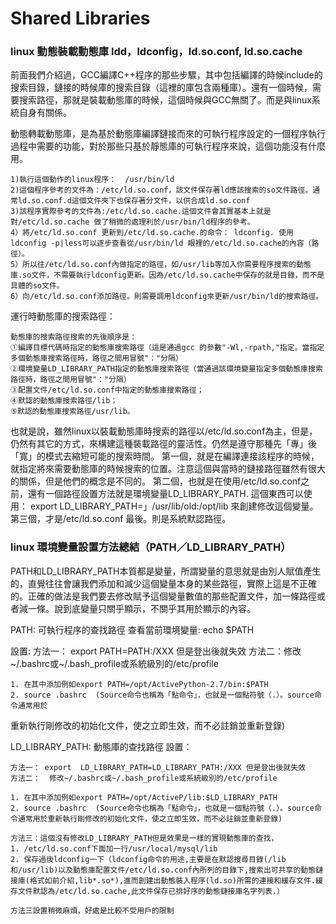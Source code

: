 # Shared Libraries

### linux 動態裝載動態庫 ldd，ldconfig，ld.so.conf, ld.so.cache

前面我們介紹過，GCC編譯C++程序的那些步驟，其中包括編譯的時候include的搜索目錄，鏈接的時候庫的搜索目錄（這裡的庫包含兩種庫）。還有一個時候，需要搜索路徑，那就是裝載動態庫的時候，這個時候與GCC無關了。而是與linux系統自身有關係。

動態轉載動態庫，是為基於動態庫編譯鏈接而來的可執行程序設定的一個程序執行過程中需要的功能，對於那些只基於靜態庫的可執行程序來說，這個功能沒有什麼用。
```
1)執行這個動作的linux程序：  /usr/bin/ld
2)這個程序參考的文件為：/etc/ld.so.conf，該文件保存著ld應該搜索的so文件路徑。通常ld.so.conf.d這個文件夾下也保存著分文件，以供合成ld.so.conf
3)該程序實際參考的文件為:/etc/ld.so.cache.這個文件會其實基本上就是對/etc/ld.so.cache 做了稍微的處理利於/usr/bin/ld程序的參考。
4）將/etc/ld.so.conf 更新到/etc/ld.so.cache.的命令： ldconfig. 使用 ldconfig -p|less可以逐步查看從/usr/bin/ld 眼裡的/etc/ld.so.cache的內容（路徑）。
5）所以往/etc/ld.so.conf內做指定的路徑，如/usr/lib等加入你需要程序搜索的動態庫.so文件，不需要執行ldconfig更新。因為/etc/ld.so.cache中保存的就是目錄，而不是具體的so文件。
6）向/etc/ld.so.conf添加路徑。則需要調用ldconfig來更新/usr/bin/ld的搜索路徑。
```

運行時動態庫的搜索路徑：
```
動態庫的搜索路徑搜索的先後順序是：
①編譯目標代碼時指定的動態庫搜索路徑（這是通過gcc 的參數"-Wl,-rpath,"指定。當指定多個動態庫搜索路徑時，路徑之間用冒號"："分隔）
②環境變量LD_LIBRARY_PATH指定的動態庫搜索路徑（當通過該環境變量指定多個動態庫搜索路徑時，路徑之間用冒號"："分隔）
③配置文件/etc/ld.so.conf中指定的動態庫搜索路徑；
④默認的動態庫搜索路徑/lib；
⑤默認的動態庫搜索路徑/usr/lib。
```

也就是說，雖然linux以裝載動態庫時搜索的路徑以/etc/ld.so.conf為主，但是，仍然有其它的方式，來構建這種裝載路徑的靈活性。仍然是遵守那種先「專」後「寬」的模式去縮短可能的搜索時間。
第一個，就是在編譯連接該程序的時候，就指定將來需要動態庫的時候搜索的位置。注意這個與當時的鏈接路徑雖然有很大的關係，但是他們的概念是不同的。
第二個，也就是在使用/etc/ld.so.conf之前，還有一個路徑設置方法就是環境變量LD_LIBRARY_PATH. 這個東西可以使用：
export LD_LIBRARY_PATH=」/usr/lib/old:/opt/lib 來創建修改這個變量。
第三個，才是/etc/ld.so.conf
最後。則是系統默認路徑。

### linux 環境變量設置方法總結（PATH／LD_LIBRARY_PATH）
PATH和LD_LIBRARY_PATH本質都是變量，所謂變量的意思就是由別人賦值產生的，直覺往往會讓我們添加和減少這個變量本身的某些路徑，實際上這是不正確的。正確的做法是我們要去修改賦予這個變量數值的那些配置文件，加一條路徑或者減一條。說到底變量只關乎顯示，不關乎其用於顯示的內容。

PATH:  可執行程序的查找路徑
查看當前環境變量:
echo $PATH

設置:
方法一： export PATH=PATH:/XXX 但是登出後就失效
方法二：修改~/.bashrc或~/.bash_profile或系統級別的/etc/profile

```
1. 在其中添加例如export PATH=/opt/ActivePython-2.7/bin:$PATH
2. source .bashrc  (Source命令也稱為「點命令」，也就是一個點符號（.）。source命令通常用於
```

重新執行剛修改的初始化文件，使之立即生效，而不必註銷並重新登錄)

LD_LIBRARY_PATH: 動態庫的查找路徑 設置：

```
方法一： export  LD_LIBRARY_PATH=LD_LIBRARY_PATH:/XXX 但是登出後就失效
方法二：  修改~/.bashrc或~/.bash_profile或系統級別的/etc/profile

1. 在其中添加例如export PATH=/opt/ActiveP/lib:$LD_LIBRARY_PATH
2. source .bashrc  (Source命令也稱為「點命令」，也就是一個點符號（.）。source命令通常用於重新執行剛修改的初始化文件，使之立即生效，而不必註銷並重新登錄)

方法三：這個沒有修改LD_LIBRARY_PATH但是效果是一樣的實現動態庫的查找，
1. /etc/ld.so.conf下面加一行/usr/local/mysql/lib
2. 保存過後ldconfig一下（ldconfig命令的用途,主要是在默認搜尋目錄(/lib和/usr/lib)以及動態庫配置文件/etc/ld.so.conf內所列的目錄下,搜索出可共享的動態鏈接庫(格式如前介紹,lib*.so*),進而創建出動態裝入程序(ld.so)所需的連接和緩存文件.緩存文件默認為/etc/ld.so.cache,此文件保存已排好序的動態鏈接庫名字列表.）

方法三設置稍微麻煩，好處是比較不受用戶的限制
````
